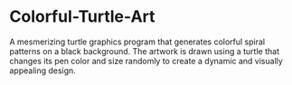 # Colorful-Turtle-Art
A mesmerizing turtle graphics program that generates colorful spiral patterns on a black background. The artwork is drawn using a turtle that changes its pen color and size randomly to create a dynamic and visually appealing design.
